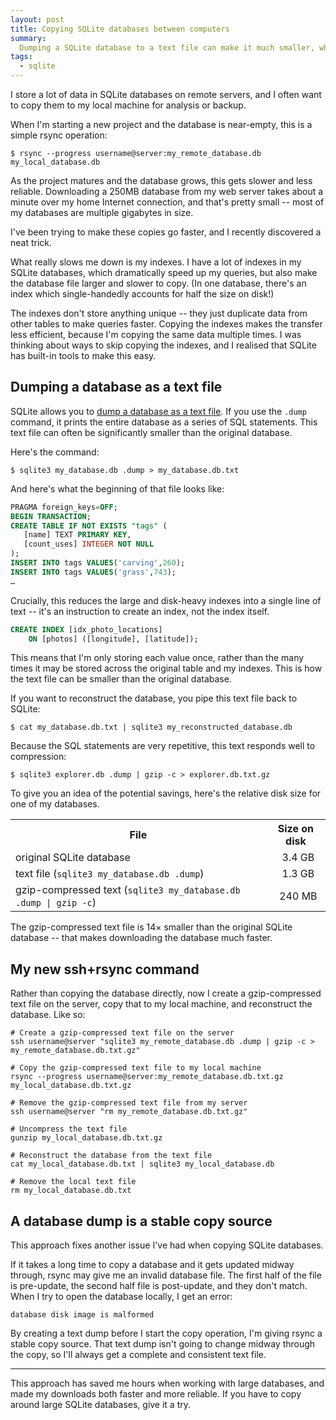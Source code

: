 ```yaml
---
layout: post
title: Copying SQLite databases between computers
summary:
  Dumping a SQLite database to a text file can make it much smaller, which means you can download it faster.
tags:
  - sqlite
---
```

I store a lot of data in SQLite databases on remote servers, and I often want to copy them to my local machine for analysis or backup.

When I'm starting a new project and the database is near-empty, this is a simple rsync operation:

```console
$ rsync --progress username@server:my_remote_database.db my_local_database.db
```

As the project matures and the database grows, this gets slower and less reliable.
Downloading a 250MB database from my web server takes about a minute over my home Internet connection, and that's pretty small -- most of my databases are multiple gigabytes in size.

I've been trying to make these copies go faster, and I recently discovered a neat trick.

What really slows me down is my indexes.
I have a lot of indexes in my SQLite databases, which dramatically speed up my queries, but also make the database file larger and slower to copy.
(In one database, there's an index which single-handedly accounts for half the size on disk!)

The indexes don't store anything unique -- they just duplicate data from other tables to make queries faster.
Copying the indexes makes the transfer less efficient, because I'm copying the same data multiple times.
I was thinking about ways to skip copying the indexes, and I realised that SQLite has built-in tools to make this easy.

## Dumping a database as a text file

SQLite allows you to [dump a database as a text file][dump].
If you use the `.dump` command, it prints the entire database as a series of SQL statements.
This text file can often be significantly smaller than the original database.

Here's the command:

```console
$ sqlite3 my_database.db .dump > my_database.db.txt
```

And here's what the beginning of that file looks like:

```sql
PRAGMA foreign_keys=OFF;
BEGIN TRANSACTION;
CREATE TABLE IF NOT EXISTS "tags" (
   [name] TEXT PRIMARY KEY,
   [count_uses] INTEGER NOT NULL
);
INSERT INTO tags VALUES('carving',260);
INSERT INTO tags VALUES('grass',743);
…
```

Crucially, this reduces the large and disk-heavy indexes into a single line of text -- it's an instruction to create an index, not the index itself.

```sql
CREATE INDEX [idx_photo_locations]
    ON [photos] ([longitude], [latitude]);
```

This means that I'm only storing each value once, rather than the many times it may be stored across the original table and my indexes.
This is how the text file can be smaller than the original database.

If you want to reconstruct the database, you pipe this text file back to SQLite:

```console
$ cat my_database.db.txt | sqlite3 my_reconstructed_database.db
```

Because the SQL statements are very repetitive, this text responds well to compression:

```console
$ sqlite3 explorer.db .dump | gzip -c > explorer.db.txt.gz
```

To give you an idea of the potential savings, here's the relative disk size for one of my databases.

<style>
  table#sizes {
    width: 100%;
    border: var(--border-width) var(--border-style) var(--block-border);
    border-radius: var(--border-radius);
    background-color: var(--block-background);
    padding: var(--default-padding);
  }

  table#sizes tr:not(:last-of-type) > th,
  table#sizes tr:not(:last-of-type) > td {
    border-bottom: 2px solid var(--block-border);
  }

  table#sizes td:not(:first-child) {
    text-align: center;
  }

  table#sizes tr > td:nth-child(2) {
    padding-left: 1em;
  }
</style>

<table id="sizes">
  <tr>
    <th>File</th>
    <th>Size on disk</th>
  </tr>
  <tr>
    <td>original SQLite database</td>
    <td title="7,081,912 bytes">3.4 GB</td>
  </tr>
  <tr>
    <td>text file (<code>sqlite3 my_database.db .dump</code>)</td>
    <td title="2,785,408 bytes">1.3 GB</td>
  </tr>
  <tr>
    <td>gzip-compressed text (<code>sqlite3 my_database.db .dump | gzip -c</code>)</td>
    <td title="491,904 bytes">240 MB</td>
  </tr>
</table>

The gzip-compressed text file is 14× smaller than the original SQLite database -- that makes downloading the database much faster.

[dump]: https://sqlite.org/cli.html#converting_an_entire_database_to_a_text_file

## My new ssh+rsync command

Rather than copying the database directly, now I create a gzip-compressed text file on the server, copy that to my local machine, and reconstruct the database.
Like so:

```shell
# Create a gzip-compressed text file on the server
ssh username@server "sqlite3 my_remote_database.db .dump | gzip -c > my_remote_database.db.txt.gz"

# Copy the gzip-compressed text file to my local machine
rsync --progress username@server:my_remote_database.db.txt.gz my_local_database.db.txt.gz

# Remove the gzip-compressed text file from my server
ssh username@server "rm my_remote_database.db.txt.gz"

# Uncompress the text file
gunzip my_local_database.db.txt.gz

# Reconstruct the database from the text file
cat my_local_database.db.txt | sqlite3 my_local_database.db

# Remove the local text file
rm my_local_database.db.txt
```



## A database dump is a stable copy source

This approach fixes another issue I've had when copying SQLite databases.

If it takes a long time to copy a database and it gets updated midway through, rsync may give me an invalid database file.
The first half of the file is pre-update, the second half file is post-update, and they don't match.
When I try to open the database locally, I get an error:

```
database disk image is malformed
```

By creating a text dump before I start the copy operation, I'm giving rsync a stable copy source.
That text dump isn't going to change midway through the copy, so I'll always get a complete and consistent text file.

---

This approach has saved me hours when working with large databases, and made my downloads both faster and more reliable.
If you have to copy around large SQLite databases, give it a try.
